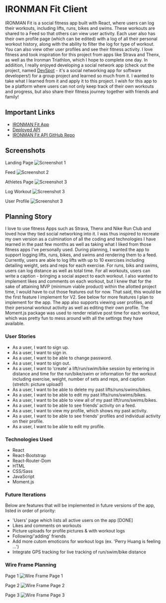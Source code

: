 # IRONMAN Fit Client

IRONMAN Fit is a social fitness app built with React, where users can log their workouts, including lifts, runs, bikes and swims. These workouts are shared to a Feed so that others can view user activity. Each user also has their own profile page (which can be edited) with a log of all their personal workout history, along with the ability to filter the log for type of workout. You can also view other user profiles and see their fitness activity. I love fitness and took inspiration for this project from apps like Strava and Thenx, as well as the Ironman Triathlon, which I hope to complete one day. In addiition, I really enjoyed developing a social network app (check out the project, named [DevSpot](https://github.com/Team-StuckOverflow/devspot-client) - it's a social networking app for software developers!) for a group project and learned so much from it. I wanted to take what I learned from it and apply it to this project. I wish for this app to be a platform where users can not only keep track of their own workouts and progress, but also share their fitness journey together with friends and family!

## Important Links

- [IRONMAN Fit App](https://perryfhuang.github.io/ironman-fit-client/)
- [Deployed API](https://ironman-api.herokuapp.com/)
- [IRONMAN Fit API GitHub Repo](https://github.com/perryfhuang/ironman-fit-api)

## Screenshots

Landing Page
![Screenshot 1](https://i.imgur.com/lmT5fUL.png)

Feed
![Screenshot 2](https://i.imgur.com/wzvMrlJ.png)

Athletes Page
![Screenshot 3](https://i.imgur.com/cWaV28n.png)

Log Workout
![Screenshot 3](https://i.imgur.com/0BVFMYT.png)

User Profile
![Screenshot 3](https://i.imgur.com/71RxWOY.png)

## Planning Story

I love to use fitness Apps such as Strava, Thenx and Nike Run Club and loved how they tied social networking into it. I was thus inspired to recreate my own version as a culmination of all the coding and technologies I have learned in the past few months as well as taking what I liked from those fitness apps I've personally used. During planning, I wanted the app to support logging lifts, runs, bikes, and swims and rendering them to a feed. Currently, users are able to log lifts with up to 10 exercises including detailing weight, sets and reps for each exercise. For runs, biks and swims, users can log distance as well as total time. For all workouts, users can write a caption - bringing a social aspect to each workout. I also wanted to implement likes and comments on each workout, but I knew that for the sake of attaining MVP (minimum viable product) within the allotted project time, I would have to cut those features out for now. That said, this would be the first feature I implement for V2. See below for more features I plan to implement for the app. The app also supports viewing user profiles, and their personal workout activity as well as editing their own profile. The Moment.js package was used to render relative post time for each workout, which was pretty fun to mess around with all the settings they have available.

### User Stories

- As a user, I want to sign up.
- As a user, I want to sign in.
- As a user, I want to be able to change password.
- As a user, I want to sign out.
- As a user, I want to ‘create’ a lift/run/swim/bike session by entering in distance and time for the run/bike/swim or information for the workout including exercise, weight, number of sets and reps, and caption (stretch: picture upload!)
- As a user, I want to be able to delete my past lifts/runs/swims/bikes.
- As a user, I want to be able to edit my past lifts/runs/swims/bikes.
- As a user, I want to be able to view all of my past lift/runs/swims/bikes.
- As a user, I want to be able to see friends’ activity on a feed.
- As a user, I want to view my profile, which shows my past activity.
- As a user, I want to be able to see friends' profiles and individual activity on their profile.
- As a user, I want to be able to edit my profile.

### Technologies Used

- React
- React-Bootstrap
- React-Router-Dom
- HTML
- CSS/Sass
- JavaScript
- Moment.js

### Future Iterations

Below are features that will be implemented in future versions of the app, listed in order of priority:

- 'Users' page which lists all active users on the app [DONE]
- Likes and comments on workouts
- Picture uploads for profile pictures & with workout logs
- Following/'adding' friends
- Add more cutom emoticons for workout logs (ex. 'Perry Huang is feeling ...')
- Integrate GPS tracking for live tracking of run/swim/bike distance

### Wire Frame Planning

Page 1
![Wire Frame Page 1](https://i.imgur.com/oAGVvb3.jpg)

Page 2
![Wire Frame Page 2](https://i.imgur.com/AUamDuZ.jpg)

Page 3
![Wire Frame Page 3](https://i.imgur.com/9WDWQny.jpg)
